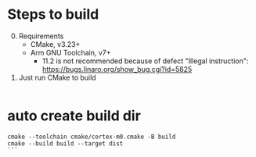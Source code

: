 # Steps to build

0. Requirements
    - CMake, v3.23+
    - Arm GNU Toolchain, v7+
      - 11.2 is not recommended because of defect "Illegal instruction": https://bugs.linaro.org/show_bug.cgi?id=5825
1. Just run CMake to build
    ```shell
#   auto create build dir
    cmake --toolchain cmake/cortex-m0.cmake -B build
    cmake --build build --target dist
    ```
